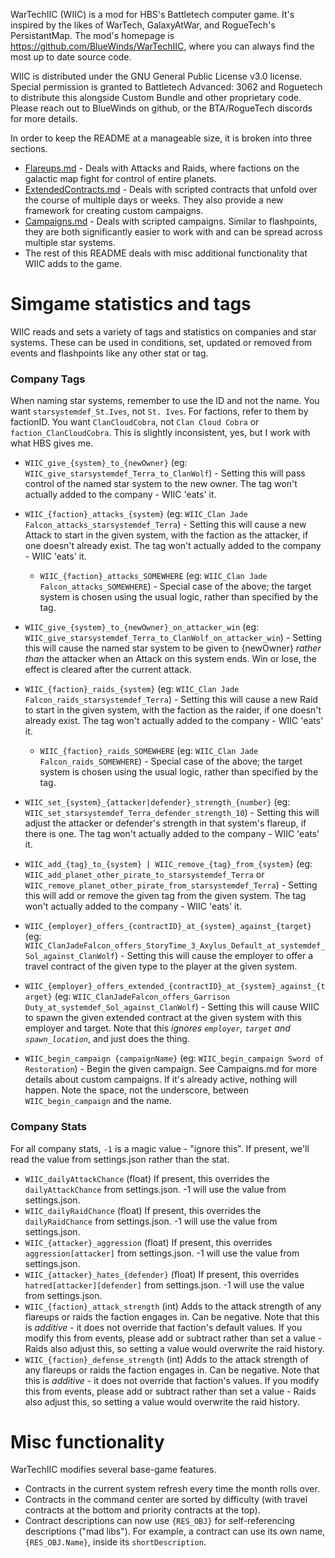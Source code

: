 WarTechIIC (WIIC) is a mod for HBS's Battletech computer game. It's inspired by the likes of WarTech, GalaxyAtWar, and RogueTech's PersistantMap. The mod's homepage is https://github.com/BlueWinds/WarTechIIC, where you can always find the most up to date source code.

WIIC is distributed under the GNU General Public License v3.0 license. Special permission is granted to Battletech Advanced: 3062 and Roguetech to distribute this alongside Custom Bundle and other proprietary code. Please reach out to BlueWinds on github, or the BTA/RogueTech discords for more details.

In order to keep the README at a manageable size, it is broken into three sections.
  - [Flareups.md](./Flareups.md) - Deals with Attacks and Raids, where factions on the galactic map fight for control of entire planets.
  - [ExtendedContracts.md](./ExtendedContracts.md) - Deals with scripted contracts that unfold over the course of multiple days or weeks. They also provide a new framework for creating custom campaigns.
  - [Campaigns.md](./Campaigns.md) - Deals with scripted campaigns. Similar to flashpoints, they are both significantly easier to work with and can be spread across multiple star systems.
  - The rest of this README deals with misc additional functionality that WIIC adds to the game.

# Simgame statistics and tags
WIIC reads and sets a variety of tags and statistics on companies and star systems. These can be used in conditions, set, updated or removed from events and flashpoints like any other stat or tag.

### Company Tags
When naming star systems, remember to use the ID and not the name. You want `starsystemdef_St.Ives`, not `St. Ives`. For factions, refer to them by factionID. You want `ClanCloudCobra`, not `Clan Cloud Cobra` or `faction_ClanCloudCobra`. This is slightly inconsistent, yes, but I work with what HBS gives me.

  * `WIIC_give_{system}_to_{newOwner}` (eg: `WIIC_give_starsystemdef_Terra_to_ClanWolf`) - Setting this will pass control of the named star system to the new owner. The tag won't actually added to the company - WIIC 'eats' it.
  * `WIIC_{faction}_attacks_{system}` (eg: `WIIC_Clan Jade Falcon_attacks_starsystemdef_Terra`) - Setting this will cause a new Attack to start in the given system, with the faction as the attacker, if one doesn't already exist. The tag won't actually added to the company - WIIC 'eats' it.
    * `WIIC_{faction}_attacks_SOMEWHERE` (eg: `WIIC_Clan Jade Falcon_attacks_SOMEWHERE`) - Special case of the above; the target system is chosen using the usual logic, rather than specified by the tag.
  * `WIIC_give_{system}_to_{newOwner}_on_attacker_win` (eg:  `WIIC_give_starsystemdef_Terra_to_ClanWolf_on_attacker_win`) - Setting this will cause the named star system to be given to {newOwner} *rather than* the attacker when an Attack on this system ends. Win or lose, the effect is cleared after the current attack.
  * `WIIC_{faction}_raids_{system}` (eg: `WIIC_Clan Jade Falcon_raids_starsystemdef_Terra`) - Setting this will cause a new Raid to start in the given system, with the faction as the raider, if one doesn't already exist. The tag won't actually added to the company - WIIC 'eats' it.
    * `WIIC_{faction}_raids_SOMEWHERE` (eg: `WIIC_Clan Jade Falcon_raids_SOMEWHERE`) - Special case of the above; the target system is chosen using the usual logic, rather than specified by the tag.
  * `WIIC_set_{system}_{attacker|defender}_strength_{number}` (eg: `WIIC_set_starsystemdef_Terra_defender_strength_10`) - Setting this will adjust the attacker or defender's strength in that system's flareup, if there is one. The tag won't actually added to the company - WIIC 'eats' it.
  * `WIIC_add_{tag}_to_{system} | WIIC_remove_{tag}_from_{system}` (eg: `WIIC_add_planet_other_pirate_to_starsystemdef_Terra` or `WIIC_remove_planet_other_pirate_from_starsystemdef_Terra`) - Setting this will add or remove the given tag from the given system. The tag won't actually added to the company - WIIC 'eats' it.
  * `WIIC_{employer}_offers_{contractID}_at_{system}_against_{target}` (eg: `WIIC_ClanJadeFalcon_offers_StoryTime_3_Axylus_Default_at_systemdef_Sol_against_ClanWolf`) - Setting this will cause the employer to offer a travel contract of the given type to the player at the given system.
  * `WIIC_{employer}_offers_extended_{contractID}_at_{system}_against_{target}` (eg: `WIIC_ClanJadeFalcon_offers_Garrison Duty_at_systemdef_Sol_against_ClanWolf`) - Setting this will cause WIIC to spawn the given extended contract at the given system with this employer and target. Note that this *ignores `employer`, `target` and `spawn_location`*, and just does the thing.
  
  * `WIIC_begin_campaign {campaignName}` (eg: `WIIC_begin_campaign Sword of Restoration`) - Begin the given campaign. See Campaigns.md for more details about custom campaigns. If it's already active, nothing will happen. Note the space, not the underscore, between `WIIC_begin_campaign` and the name.

### Company Stats
For all company stats, `-1` is a magic value - "ignore this". If present, we'll read the value from settings.json rather than the stat.

  * `WIIC_dailyAttackChance` (float) If present, this overrides the `dailyAttackChance` from settings.json. -1 will use the value from settings.json.
  * `WIIC_dailyRaidChance` (float) If present, this overrides the `dailyRaidChance` from settings.json. -1 will use the value from settings.json.
  * `WIIC_{attacker}_aggression` (float) If present, this overrides `aggression[attacker]` from settings.json. -1 will use the value from settings.json.
  * `WIIC_{attacker}_hates_{defender}` (float) If present, this overrides `hatred[attacker][defender]` from settings.json. -1 will use the value from settings.json.
  * `WIIC_{faction}_attack_strength` (int) Adds to the attack strength of any flareups or raids the faction engages in. Can be negative. Note that this is *additive* - it does not override that faction's default values. If you modify this from events, please add or subtract rather than set a value - Raids also adjust this, so setting a value would overwrite the raid history.
  * `WIIC_{faction}_defense_strength` (int) Adds to the attack strength of any flareups or raids the faction engages in. Can be negative. Note that this is *additive* - it does not override that faction's values. If you modify this from events, please add or subtract rather than set a value - Raids also adjust this, so setting a value would overwrite the raid history.

# Misc functionality
WarTechIIC modifies several base-game features.
  * Contracts in the current system refresh every time the month rolls over.
  * Contracts in the command center are sorted by difficulty (with travel contracts at the bottom and priority contracts at the top).
  * Contract descriptions can now use `{RES_OBJ}` for self-referencing descriptions ("mad libs"). For example, a contract can use its own name, `{RES_OBJ.Name}`, inside its `shortDescription`.
